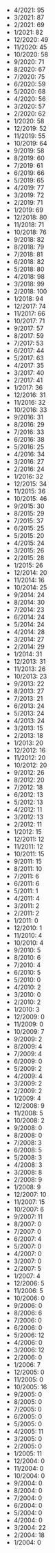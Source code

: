 *  4/2021: 95
*  3/2021: 87
*  2/2021: 69
*  1/2021: 82
*  12/2020: 49
*  11/2020: 45
*  10/2020: 58
*  9/2020: 71
*  8/2020: 67
*  7/2020: 75
*  6/2020: 59
*  5/2020: 68
*  4/2020: 56
*  3/2020: 57
*  2/2020: 62
*  1/2020: 58
*  12/2019: 52
*  11/2019: 55
*  10/2019: 64
*  9/2019: 58
*  8/2019: 60
*  7/2019: 61
*  6/2019: 66
*  5/2019: 65
*  4/2019: 77
*  3/2019: 72
*  2/2019: 71
*  1/2019: 69
*  12/2018: 80
*  11/2018: 71
*  10/2018: 76
*  9/2018: 82
*  8/2018: 79
*  7/2018: 81
*  6/2018: 82
*  5/2018: 80
*  4/2018: 98
*  3/2018: 99
*  2/2018: 100
*  1/2018: 94
*  12/2017: 74
*  11/2017: 66
*  10/2017: 71
*  9/2017: 57
*  8/2017: 59
*  7/2017: 53
*  6/2017: 44
*  5/2017: 63
*  4/2017: 35
*  3/2017: 40
*  2/2017: 41
*  1/2017: 36
*  12/2016: 31
*  11/2016: 32
*  10/2016: 33
*  9/2016: 31
*  8/2016: 29
*  7/2016: 33
*  6/2016: 38
*  5/2016: 25
*  4/2016: 34
*  3/2016: 27
*  2/2016: 24
*  1/2016: 32
*  12/2015: 34
*  11/2015: 36
*  10/2015: 46
*  9/2015: 30
*  8/2015: 29
*  7/2015: 37
*  6/2015: 25
*  5/2015: 20
*  4/2015: 24
*  3/2015: 26
*  2/2015: 28
*  1/2015: 26
*  12/2014: 20
*  11/2014: 16
*  10/2014: 25
*  9/2014: 24
*  8/2014: 30
*  7/2014: 23
*  6/2014: 24
*  5/2014: 24
*  4/2014: 28
*  3/2014: 27
*  2/2014: 29
*  1/2014: 31
*  12/2013: 31
*  11/2013: 26
*  10/2013: 23
*  9/2013: 22
*  8/2013: 27
*  7/2013: 21
*  6/2013: 24
*  5/2013: 24
*  4/2013: 24
*  3/2013: 15
*  2/2013: 18
*  1/2013: 20
*  12/2012: 16
*  11/2012: 20
*  10/2012: 20
*  9/2012: 26
*  8/2012: 20
*  7/2012: 18
*  6/2012: 13
*  5/2012: 13
*  4/2012: 11
*  3/2012: 13
*  2/2012: 11
*  1/2012: 15
*  12/2011: 12
*  11/2011: 12
*  10/2011: 15
*  9/2011: 15
*  8/2011: 10
*  7/2011: 6
*  6/2011: 6
*  5/2011: 1
*  4/2011: 4
*  3/2011: 2
*  2/2011: 2
*  1/2011: 0
*  12/2010: 1
*  11/2010: 4
*  10/2010: 4
*  9/2010: 5
*  8/2010: 6
*  7/2010: 4
*  6/2010: 5
*  5/2010: 0
*  4/2010: 2
*  3/2010: 0
*  2/2010: 2
*  1/2010: 3
*  12/2009: 0
*  11/2009: 0
*  10/2009: 7
*  9/2009: 2
*  8/2009: 4
*  7/2009: 4
*  6/2009: 0
*  5/2009: 2
*  4/2009: 4
*  3/2009: 2
*  2/2009: 2
*  1/2009: 4
*  12/2008: 9
*  11/2008: 5
*  10/2008: 2
*  9/2008: 0
*  8/2008: 0
*  7/2008: 3
*  6/2008: 5
*  5/2008: 3
*  4/2008: 3
*  3/2008: 8
*  2/2008: 9
*  1/2008: 9
*  12/2007: 10
*  11/2007: 15
*  10/2007: 6
*  9/2007: 11
*  8/2007: 0
*  7/2007: 0
*  6/2007: 4
*  5/2007: 0
*  4/2007: 0
*  3/2007: 0
*  2/2007: 5
*  1/2007: 4
*  12/2006: 5
*  11/2006: 5
*  10/2006: 0
*  9/2006: 0
*  8/2006: 6
*  7/2006: 0
*  6/2006: 0
*  5/2006: 12
*  4/2006: 0
*  3/2006: 12
*  2/2006: 0
*  1/2006: 7
*  12/2005: 0
*  11/2005: 0
*  10/2005: 16
*  9/2005: 0
*  8/2005: 0
*  7/2005: 0
*  6/2005: 0
*  5/2005: 0
*  4/2005: 11
*  3/2005: 0
*  2/2005: 0
*  1/2005: 11
*  12/2004: 0
*  11/2004: 0
*  10/2004: 0
*  9/2004: 0
*  8/2004: 0
*  7/2004: 0
*  6/2004: 0
*  5/2004: 0
*  4/2004: 0
*  3/2004: 22
*  2/2004: 18
*  1/2004: 0